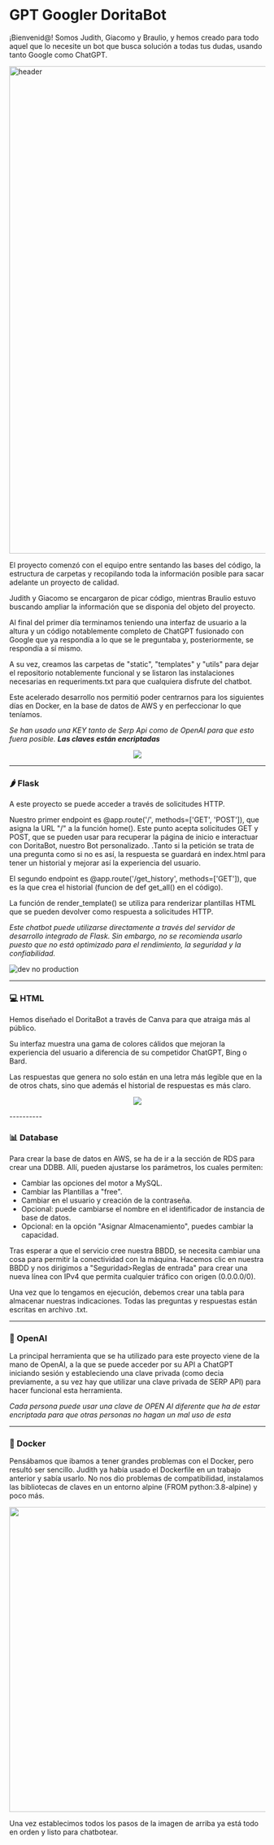 # GPT Googler DoritaBot

¡Bienvenid@!
Somos Judith, Giacomo y Braulio, y hemos creado para todo aquel que lo necesite un bot que busca solución a todas tus dudas, usando tanto Google como ChatGPT.

<img width="959" alt="header" src="https://github.com/JuditRoca/GPT_Googler/assets/130987096/594165cc-414e-4a3b-9508-103536972ea3">

El proyecto comenzó con el equipo entre sentando las bases del código, la estructura de carpetas y recopilando toda la información posible para sacar adelante un proyecto de calidad.

Judith y Giacomo se encargaron de picar código, mientras Braulio estuvo buscando ampliar la información que se disponia del objeto del proyecto.

Al final del primer día terminamos teniendo una interfaz de usuario a la altura y un código notablemente completo de ChatGPT fusionado con Google que ya respondía a lo que se le preguntaba y, posteriormente, se respondía a sí mismo.

A su vez, creamos las carpetas de "static", "templates" y "utils" para dejar el repositorio notablemente funcional y se listaron las instalaciones necesarias en requeriments.txt para que cualquiera disfrute del chatbot.

Este acelerado desarrollo nos permitió poder centrarnos para los siguientes días en Docker, en la base de datos de AWS y en perfeccionar lo que teníamos.

*Se han usado una KEY tanto de Serp Api como de OpenAI para que esto fuera posible. **Las claves están encriptadas***

  <p align="center">
<img src="https://github.com/JuditRoca/GPT_Googler/assets/130987096/ea122805-d487-43a1-9094-1cd373a8f4c9">
 </p>


----------

### 🌶️ Flask 

A este proyecto se puede acceder a través de solicitudes HTTP.

Nuestro primer endpoint es @app.route('/', methods=['GET', 'POST']), que asigna la URL "/" a la función home(). Este punto acepta solicitudes GET y POST, que se pueden usar para recuperar la página de inicio e interactuar con DoritaBot, nuestro Bot personalizado.
.Tanto si la petición se trata de una pregunta como si no es así, la respuesta se guardará en index.html para tener un historial y mejorar así la experiencia del usuario.

El segundo endpoint es @app.route('/get_history', methods=['GET']), que es la que crea el historial (funcion de def get_all() en el código).

La función de render_template() se utiliza para renderizar plantillas HTML que se pueden devolver como respuesta a solicitudes HTTP.

*Este chatbot puede utilizarse directamente a través del servidor de desarrollo integrado de Flask. Sin embargo, no se recomienda usarlo puesto que no está optimizado para el rendimiento, la seguridad y la confiabilidad.*

![dev no production](https://github.com/JuditRoca/GPT_Googler/assets/130987096/72d1c0f1-be99-47dd-a78f-eb8e7fa81622)

----------

### 💻 HTML

Hemos diseñado el DoritaBot a través de Canva para que atraiga más al público. 

Su interfaz muestra una gama de colores cálidos que mejoran la experiencia del usuario a diferencia de su competidor ChatGPT, Bing o Bard.

Las respuestas que genera no solo están en una letra más legible que en la de otros chats, sino que además el historial de respuestas es más claro.

 <p align="center">
<img src="https://github.com/JuditRoca/GPT_Googler/assets/130987096/7654b50a-dc31-47b7-9b7f-0c2c3fae925a">
 </p>
----------

### 📊 Database

Para crear la base de datos en AWS, se ha de ir a la sección de RDS para crear una DDBB. Allí, pueden ajustarse los parámetros, los cuales permiten:
* Cambiar las opciones del motor a MySQL.
* Cambiar las Plantillas a "free".
* Cambiar en el usuario y creación de la contraseña.
* Opcional: puede cambiarse el nombre en el identificador de instancia de base de datos.
* Opcional: en la opción "Asignar Almacenamiento", puedes cambiar la capacidad.

Tras esperar a que el servicio cree nuestra BBDD, se necesita cambiar una cosa para permitir la conectividad con la máquina. 
Hacemos clic en nuestra BBDD y nos dirigimos a "Seguridad>Reglas de entrada" para crear una nueva línea con IPv4 que permita cualquier tráfico con origen (0.0.0.0/0).

Una vez que lo tengamos en ejecución, debemos crear una tabla para almacenar nuestras indicaciones. 
Todas las preguntas y respuestas están escritas en archivo .txt.

----------

### 🤖 OpenAI

La principal herramienta que se ha utilizado para este proyecto viene de la mano de OpenAI, a la que se puede acceder por su API a ChatGPT iniciando sesión y estableciendo una clave privada (como decia previamente, a su vez hay que utilizar una clave privada de SERP API) para hacer funcional esta herramienta. 

*Cada persona puede usar una clave de OPEN AI diferente que ha de estar encriptada para que otras personas no hagan un mal uso de esta*

----------

### 🐳 Docker

Pensábamos que ibamos a tener grandes problemas con el Docker, pero resultó ser sencillo. Judith ya había usado el Dockerfile en un trabajo anterior y sabía usarlo. No nos dio problemas de compatibilidad, instalamos las bibliotecas de claves en un entorno alpine (FROM python:3.8-alpine) y poco más.

 <p align="center">
<img src="https://github.com/JuditRoca/GPT_Googler/assets/130987096/ab045ba9-d89e-4478-8aa1-4c0d385bfec5" height=600 width=830>
 </p>

Una vez establecimos todos los pasos de la imagen de arriba ya está todo en orden y listo para chatbotear.
